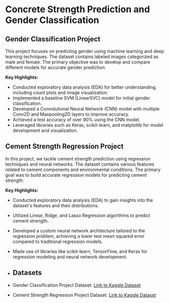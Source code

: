# Concrete Strength Prediction and Gender Classification

## Gender Classification Project

This project focuses on predicting gender using machine learning and deep learning techniques. The dataset contains labeled images categorized as male and female. The primary objective was to develop and compare different models for accurate gender prediction.

**Key Highlights:**

- Conducted exploratory data analysis (EDA) for better understanding, including count plots and image visualization.
- Implemented a baseline SVM (LinearSVC) model for initial gender classification.
- Developed a Convolutional Neural Network (CNN) model with multiple Conv2D and Maxpooling2D layers to improve accuracy.
- Achieved a test accuracy of over 90% using the CNN model.
- Leveraged libraries such as Keras, scikit-learn, and matplotlib for model development and visualization.

## Cement Strength Regression Project

In this project, we tackle cement strength prediction using regression techniques and neural networks. The dataset contains various features related to cement components and environmental conditions. The primary goal was to build accurate regression models for predicting cement strength.

**Key Highlights:**

- Conducted exploratory data analysis (EDA) to gain insights into the dataset's features and their distributions.
- Utilized Linear, Ridge, and Lasso Regression algorithms to predict cement strength.
- Developed a custom neural network architecture tailored to the regression problem, achieving a lower test mean squared error compared to traditional regression models.
- Made use of libraries like scikit-learn, TensorFlow, and Keras for regression modeling and neural network development.

- ## Datasets

- Gender Classification Project Dataset: [Link to Kaggle Dataset](https://www.kaggle.com/datasets/cashutosh/gender-classification-dataset)
- Cement Strength Regression Project Dataset: [Link to Kaggle Dataset](https://www.kaggle.com/datasets/prathamtripathi/regression-with-neural-networking)
